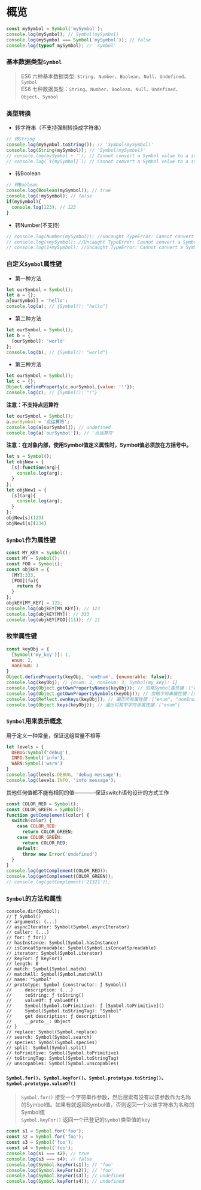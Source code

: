 # 概览  
```javascript
const mySymbol = Symbol('mySymbol');
console.log(mySymbol); // Symbol(mySymbol)
console.log(mySymbol === Symbol('mySymbol')); // false
console.log(typeof mySymbol); // 'symbol'
```

### 基本数据类型`Symbol`

> ES6 六种基本数据类型: `String`、`Number`、`Boolean`、`Null`、`Undefined`、`Symbol`  
> ES6 七种数据类型：`String`、`Number`、`Boolean`、`Null`、`Undefined`、`Object`、`Symbol`

### 类型转换 

* 转字符串（不支持强制转换成字符串）  
```javascript
// 转String
console.log(mySymbol.toString()); // 'Symbol(mySymbol)'
console.log(String(mySymbol)); // 'Symbol(mySymbol)'
// console.log(mySymbol + ''); // Cannot convert a Symbol value to a string
// console.log(`${mySymbol}`); // Cannot convert a Symbol value to a string
```  

* 转Boolean  
```javascript
// 转Boolean  
console.log(Boolean(mySymbol)); // true
console.log(!mySymbol); // false
if(mySymbol){
  console.log(123); // 123
}
```  

* 转Number(不支持)
```javascript
// console.log(Number(mySymbol)); //Uncaught TypeError: Cannot convert a Symbol value to a number
// console.log(+mySymbol); //Uncaught TypeError: Cannot convert a Symbol value to a number
// console.log(1+mySymbol); //Uncaught TypeError: Cannot convert a Symbol value to a number
```  

### 自定义`Symbol`属性键  

* 第一种方法
```javascript
let ourSymbol = Symbol();
let a = {};
a[ourSymbol] = 'hello'; 
console.log(a); // {Symbol(): "hello"}
```

* 第二种方法  
```javascript
let ourSymbol = Symbol();
let b = {
  [ourSymbol]: 'world'
};
console.log(b); // {Symbol(): "world"}
```  

* 第三种方法  
```javascript
let ourSymbol = Symbol();
let c = {};
Object.defineProperty(c,ourSymbol,{value: '!'});
console.log(c); // {Symbol(): "!"}
```  

**注意：不支持点运算符** 
```javascript
let ourSymbol = Symbol();
a.ourSymbol = '点运算符';
console.log(a[ourSymbol]); // undefined
console.log(a['ourSymbol']); // '点运算符'
```

**注意：在对象内部，使用Symbol值定义属性时，Symbol值必须放在方括号中。**  
```javascript
let s = Symbol();
let objNew = {
  [s]:function(arg){
    console.log(arg);
  }
};
let objNew1 = {
  [s](arg){
    console.log(arg);
  }
};
objNew[s](123)
objNew1[s](234)
```

### `Symbol`作为属性键  

```javascript
const MY_KEY = Symbol();
const MY = Symbol();
const FOO = Symbol();
const objkEY = {
  [MY]:333,
  [FOO](fo){
    return fo
  }
};
objkEY[MY_KEY] = 123;
console.log(objkEY[MY_KEY]); // 123
console.log(objkEY[MY]); // 333
console.log(objkEY[FOO](11)); // 11
```  

### 枚举属性键  

```javascript
const keyObj = {
  [Symbol('my_key')]: 1,
  enum: 2,
  nonEnum: 3
}
Object.defineProperty(keyObj, 'nonEnum', {enumerable: false});
console.log(keyObj); // {enum: 2, nonEnum: 3, Symbol(my_key): 1}
console.log(Object.getOwnPropertyNames(keyObj)); // 忽略Symbol属性键：["enum", "nonEnum"]
console.log(Object.getOwnPropertySymbols(keyObj)); // 忽略字符串属性键：[Symbol(my_key)]
console.log(Reflect.ownKeys(keyObj)); // 遍历所有属性键：["enum", "nonEnum", Symbol(my_key)]
console.log(Object.keys(keyObj)); // 遍历可枚举字符串属性键：["enum"]
```

### `Symbol`用来表示概念

用于定义一种常量，保证这组常量不相等  
```javascript
let levels = {
  DEBUG:Symbol('debug'),
  INFO:Symbol('info'),
  WARN:Symbol('warn')
}
console.log(levels.DEBUG, 'debug message');
console.log(levels.INFO, 'info message');
```  

其他任何值都不能有相同的值————保证switch语句设计的方式工作  
```javascript
const COLOR_RED = Symbol();
const COLOR_GREEN = Symbol();
function getComplement(color) {
  switch(color) {
    case COLOR_RED:
      return COLOR_GREEN;
    case COLOR_GREEN:
      return COLOR_RED;
    default: 
      throw new Error('undefined')
  }
}
console.log(getComplement(COLOR_RED));
console.log(getComplement(COLOR_GREEN));
// console.log(getComplement('21321'));
```  

### `Symbol`的方法和属性  

```
console.dir(Symbol);
// ƒ Symbol()
// arguments: (...)
// asyncIterator: Symbol(Symbol.asyncIterator)
// caller: (...)
// for: ƒ for()
// hasInstance: Symbol(Symbol.hasInstance)
// isConcatSpreadable: Symbol(Symbol.isConcatSpreadable)
// iterator: Symbol(Symbol.iterator)
// keyFor: ƒ keyFor()
// length: 0
// match: Symbol(Symbol.match)
// matchAll: Symbol(Symbol.matchAll)
// name: "Symbol"
// prototype: Symbol {constructor: ƒ Symbol()
//     description: (...)
//     toString: ƒ toString()
//     valueOf: ƒ valueOf()
//     Symbol(Symbol.toPrimitive): ƒ [Symbol.toPrimitive]()
//     Symbol(Symbol.toStringTag): "Symbol"
//     get description: ƒ description()
//     __proto__: Object
// }
// replace: Symbol(Symbol.replace)
// search: Symbol(Symbol.search)
// species: Symbol(Symbol.species)
// split: Symbol(Symbol.split)
// toPrimitive: Symbol(Symbol.toPrimitive)
// toStringTag: Symbol(Symbol.toStringTag)
// unscopables: Symbol(Symbol.unscopables)
```

#### `Symbol.for()`、`Symbol.keyFor()`、`Symbol.prototype.toString()`、`Symbol.prototype.valueOf()`  

> `Symbol.for()` 接受一个字符串作参数，然后搜索有没有以该参数作为名称的Symbol值。如果有就返回Symbol值，否则返回一个以该字符串为名称的Symbol值  
> `Symbol.keyFor()` 返回一个已登记的`Symbol`类型值的key  

```javascript
const s1 = Symbol.for('foo');
const s2 = Symbol.for('foo');
const s3 = Symbol('foo');
const s4 = Symbol('foo');
console.log(s1 === s2); // true
console.log(s3 === s4); // false
console.log(Symbol.keyFor(s1)); // 'foo'
console.log(Symbol.keyFor(s2)); // 'foo'
console.log(Symbol.keyFor(s3)); // undefined
console.log(Symbol.keyFor(s4)); // undefined
```

